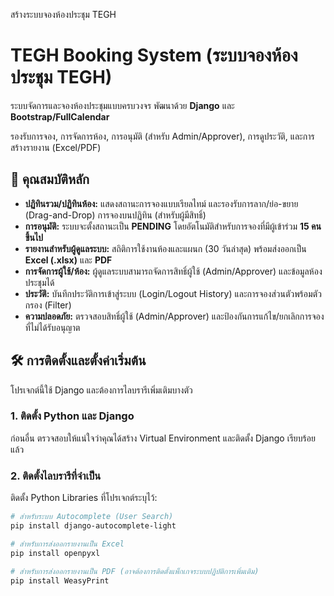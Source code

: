 สร้างระบบจองห้องประชุม TEGH
# TEGH Booking System (ระบบจองห้องประชุม TEGH)

ระบบจัดการและจองห้องประชุมแบบครบวงจร พัฒนาด้วย **Django** และ **Bootstrap/FullCalendar**

รองรับการจอง, การจัดการห้อง, การอนุมัติ (สำหรับ Admin/Approver), การดูประวัติ, และการสร้างรายงาน (Excel/PDF)

## 🌟 คุณสมบัติหลัก

* **ปฏิทินรวม/ปฏิทินห้อง:** แสดงสถานะการจองแบบเรียลไทม์ และรองรับการลาก/ย่อ-ขยาย (Drag-and-Drop) การจองบนปฏิทิน (สำหรับผู้มีสิทธิ์)
* **การอนุมัติ:** ระบบจะตั้งสถานะเป็น **PENDING** โดยอัตโนมัติสำหรับการจองที่มีผู้เข้าร่วม **15 คนขึ้นไป**
* **รายงานสำหรับผู้ดูแลระบบ:** สถิติการใช้งานห้องและแผนก (30 วันล่าสุด) พร้อมส่งออกเป็น **Excel (.xlsx)** และ **PDF**
* **การจัดการผู้ใช้/ห้อง:** ผู้ดูแลระบบสามารถจัดการสิทธิ์ผู้ใช้ (Admin/Approver) และข้อมูลห้องประชุมได้
* **ประวัติ:** บันทึกประวัติการเข้าสู่ระบบ (Login/Logout History) และการจองส่วนตัวพร้อมตัวกรอง (Filter)
* **ความปลอดภัย:** ตรวจสอบสิทธิ์ผู้ใช้ (Admin/Approver) และป้องกันการแก้ไข/ยกเลิกการจองที่ไม่ได้รับอนุญาต

## 🛠️ การติดตั้งและตั้งค่าเริ่มต้น

โปรเจกต์นี้ใช้ Django และต้องการไลบรารีเพิ่มเติมบางตัว

### 1. ติดตั้ง Python และ Django

ก่อนอื่น ตรวจสอบให้แน่ใจว่าคุณได้สร้าง Virtual Environment และติดตั้ง Django เรียบร้อยแล้ว

### 2. ติดตั้งไลบรารีที่จำเป็น

ติดตั้ง Python Libraries ที่โปรเจกต์ระบุไว้:

```bash
# สำหรับระบบ Autocomplete (User Search)
pip install django-autocomplete-light

# สำหรับการส่งออกรายงานเป็น Excel
pip install openpyxl

# สำหรับการส่งออกรายงานเป็น PDF (อาจต้องการติดตั้งแพ็กเกจระบบปฏิบัติการเพิ่มเติม)
pip install WeasyPrint
